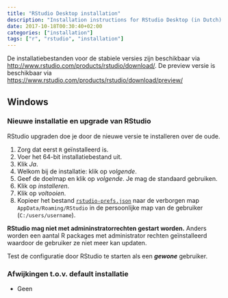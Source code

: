 ```yaml
---
title: "RStudio Desktop installation"
description: "Installation instructions for RStudio Desktop (in Dutch). RStudio is an integrated development environment (IDE) for R. It includes a console, syntax-highlighting editor that supports direct code execution, as well as tools for plotting, history, debugging and workspace management."
date: 2017-10-18T00:30:40+02:00
categories: ["installation"]
tags: ["r", "rstudio", "installation"]
---
```


De installatiebestanden voor de stabiele versies zijn beschikbaar via http://www.rstudio.com/products/rstudio/download/. 
De preview versie is beschikbaar via https://www.rstudio.com/products/rstudio/download/preview/ 

## Windows

### Nieuwe installatie en upgrade van RStudio

RStudio upgraden doe je door de nieuwe versie te installeren over de oude.

1. Zorg dat eerst `R` geïnstalleerd is.
1. Voer het 64-bit installatiebestand uit.
1. Klik _Ja_.
1. Welkom bij de installatie: klik op _volgende_.
1. Geef de doelmap en klik op _volgende_. 
Je mag de standaard gebruiken.
1. Klik op _installeren_.
1. Klik op _voltooien_.
1. Kopieer het bestand [`rstudio-prefs.json`](rstudio-prefs.json) naar de verborgen map `AppData/Roaming/RStudio` in de persoonlijke map van de gebruiker (`C:/users/username`).

**RStudio mag niet met admininstratorrechten gestart worden.** 
Anders worden een aantal R packages met administrator rechten geïnstalleerd waardoor de gebruiker ze niet meer kan updaten.

Test de configuratie door RStudio te starten als een **_gewone_** gebruiker.

### Afwijkingen t.o.v. default installatie

- Geen
